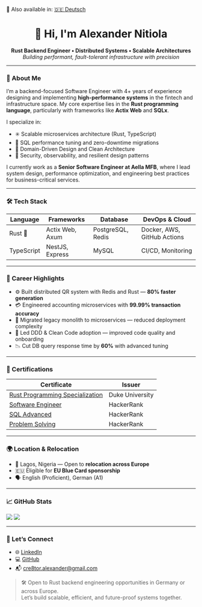

<!--
**the-cre8tor/the-cre8tor** is a ✨ _special_ ✨ repository because its `README.md` (this file) appears on your GitHub profile.

Here are some ideas to get you started:

- 🔭 I’m currently working on ...
- 🌱 I’m currently learning ...
- 👯 I’m looking to collaborate on ...
- 🤔 I’m looking for help with ...
- 💬 Ask me about ...
- 📫 How to reach me: ...
- 😄 Pronouns: ...
- ⚡ Fun fact: ...
-->
🔁 Also available in: [🇩🇪 Deutsch](./README.de.md)

<h1 align="center">👋 Hi, I'm Alexander Nitiola</h1>
<p align="center">
  <strong>Rust Backend Engineer • Distributed Systems • Scalable Architectures</strong><br/>
  <i>Building performant, fault-tolerant infrastructure with precision</i>
</p>

---

### 🧠 About Me

I’m a backend-focused Software Engineer with 4+ years of experience designing and implementing **high-performance systems** in the fintech and infrastructure space. My core expertise lies in the **Rust programming language**, particularly with frameworks like **Actix Web** and **SQLx**.

I specialize in:
- ✳️ Scalable microservices architecture (Rust, TypeScript)
- 🧮 SQL performance tuning and zero-downtime migrations
- 🧭 Domain-Driven Design and Clean Architecture
- 🔐 Security, observability, and resilient design patterns

I currently work as a **Senior Software Engineer at Aella MFB**, where I lead system design, performance optimization, and engineering best practices for business-critical services.

---

### 🛠️ Tech Stack

| Language     | Frameworks         | Database       | DevOps & Cloud        |
|--------------|--------------------|----------------|------------------------|
| Rust 🦀       | Actix Web, Axum     | PostgreSQL, Redis | Docker, AWS, GitHub Actions |
| TypeScript   | NestJS, Express     | MySQL          | CI/CD, Monitoring      |

---

### 📌 Career Highlights

- ⚙️ Built distributed QR system with Redis and Rust — **80% faster generation**
- 💳 Engineered accounting microservices with **99.99% transaction accuracy**
- 🚀 Migrated legacy monolith to microservices — reduced deployment complexity
- 🧠 Led DDD & Clean Code adoption — improved code quality and onboarding
- 📉 Cut DB query response time by **60%** with advanced tuning

---

### 📜 Certifications

| Certificate | Issuer |
|------------|--------|
| [Rust Programming Specialization](https://www.coursera.org/account/accomplishments/specialization/J7SG3N3JEFNA) | Duke University |
| [Software Engineer](https://www.hackerrank.com/certificates/513a1c595ca4) | HackerRank |
| [SQL Advanced](https://www.hackerrank.com/certificates/749c443e9f68) | HackerRank |
| [Problem Solving](https://www.hackerrank.com/certificates/96f3ad900bbe) | HackerRank |

---

### 🌍 Location & Relocation

- 📍 Lagos, Nigeria — Open to **relocation across Europe**
- 🇪🇺 Eligible for **EU Blue Card sponsorship**
- 🗣️ English (Proficient), German (A1)

---

### 📈 GitHub Stats

<p align="start">
  <img src="https://github-readme-stats.vercel.app/api?username=the-cre8tor&show_icons=true&theme=tokyonight&hide_border=true" />
  <img src="https://github-readme-stats.vercel.app/api/top-langs/?username=the-cre8tor&layout=compact&theme=tokyonight&hide_border=true" />
</p>

---

### 🤝 Let’s Connect

- 🌐 [LinkedIn](https://www.linkedin.com/in/thecre8tor/)
- 💻 [GitHub](https://github.com/the-cre8tor)
- 📬 cre8tor.alexander@gmail.com

> 🛠️ Open to Rust backend engineering opportunities in Germany or across Europe.  
> Let’s build scalable, efficient, and future-proof systems together.
